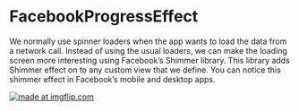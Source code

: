 # FacebookProgressEffect
We normally use spinner loaders when the app wants to load the data from a network call. Instead of using the usual loaders, we can make the loading screen more interesting using Facebook’s Shimmer library. This library adds Shimmer effect on to any custom view that we define. You can notice this shimmer effect in Facebook’s mobile and desktop apps.

<a href="https://imgflip.com/gif/2jw6l5"><img src="https://i.imgflip.com/2jw6l5.gif" title="made at imgflip.com"/></a>
